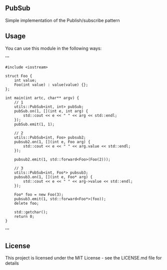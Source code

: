 ## PubSub
Simple implementation of the Publish/subscribe pattern


## Usage
You can use this module in the following ways:

'''

	#include <iostream>
	
	struct Foo {
		int value;
		Foo(int value) : value(value) {};
	};

	int main(int artc, char** argv) {
		// 1
		utils::PubSub<int, int> pubSub;
		pubSub.on(1, [](int e, int arg) {
			std::cout << e << " " << arg << std::endl;
		});
		pubSub.emit(1, 1);

		// 2 
		utils::PubSub<int, Foo> pubsub2;
		pubsub2.on(1, [](int e, Foo arg) {
			std::cout << e << " " << arg.value << std::endl;
		});

		pubsub2.emit(1, std::forward<Foo>(Foo(2)));

		// 3
		utils::PubSub<int, Foo*> pubsub3;
		pubsub3.on(1, [](int e, Foo* arg) {
			std::cout << e << " " << arg->value << std::endl;
		});

		Foo* foo = new Foo(3);
		pubsub3.emit(1, std::forward<Foo*>(foo));
		delete foo;

		std::getchar();
		return 0;
	}
'''

## License

This project is licensed under the MIT License - see the LICENSE.md file for details
